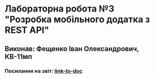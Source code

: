 # Лабораторна робота №3 "Розробка мобільного додатка з REST API"
## Виконав: Фещенко Іван Олександрович, КВ-11мп
### Посилання на звіт: [link-to-doc](https://docs.google.com/document/d/1_PfcY9RKREL1P1DsVoXoWdJOIBqvjHiuBYY-4rknzRs/edit)